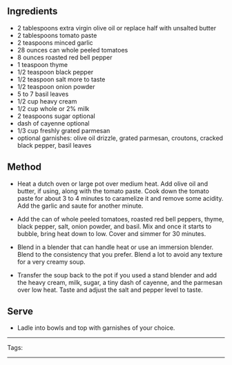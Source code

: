 
## Ingredients

- 2 tablespoons extra virgin olive oil or replace half with unsalted butter
- 2 tablespoons tomato paste
- 2 teaspoons minced garlic
- 28 ounces can whole peeled tomatoes
- 8 ounces roasted red bell pepper
- 1 teaspoon thyme
- 1/2 teaspoon black pepper
- 1/2 teaspoon salt more to taste
- 1/2 teaspoon onion powder
- 5 to 7 basil leaves
- 1/2 cup heavy cream
- 1/2 cup whole or 2% milk
- 2 teaspoons sugar optional
- dash of cayenne optional
- 1/3 cup freshly grated parmesan
- optional garnishes: olive oil drizzle, grated parmesan, croutons, cracked black pepper, basil leaves
## Method

-  Heat a dutch oven or large pot over medium heat. Add olive oil and butter, if using, along with the tomato paste. Cook down the tomato paste for about 3 to 4 minutes to caramelize it and remove some acidity. Add the garlic and saute for another minute.

- Add the can of whole peeled tomatoes, roasted red bell peppers, thyme, black pepper, salt, onion powder, and basil. Mix and once it starts to bubble, bring heat down to low. Cover and simmer for 30 minutes.

 - Blend in a blender that can handle heat or use an immersion blender. Blend to the consistency that you prefer. Blend a lot to avoid any texture for a very creamy soup.

- Transfer the soup back to the pot if you used a stand blender and add the heavy cream, milk, sugar, a tiny dash of cayenne, and the parmesan over low heat. Taste and adjust the salt and pepper level to taste.

## Serve

-  Ladle into bowls and top with garnishes of your choice.
---
Tags: 

---

